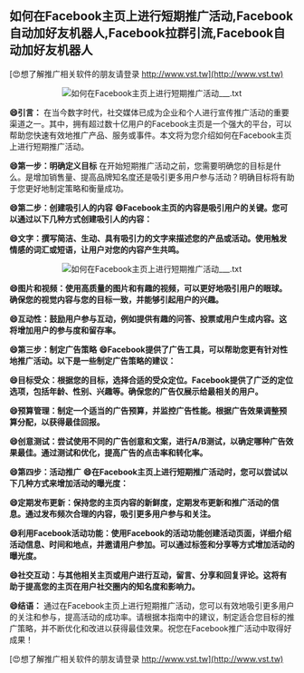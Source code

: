 ## **如何在Facebook主页上进行短期推广活动,Facebook自动加好友机器人,Facebook拉群引流,Facebook自动加好友机器人**

[😍想了解推广相关软件的朋友请登录 http://www.vst.tw](http://www.vst.tw)

 <center><img src="https://vst.tw/MP4/tuiguang/png/5.png" alt="如何在Facebook主页上进行短期推广活动___.txt"></center>

**😄引言：**
在当今数字时代，社交媒体已成为企业和个人进行宣传推广活动的重要渠道之一。其中，拥有超过数十亿用户的Facebook主页是一个强大的平台，可以帮助您快速有效地推广产品、服务或事件。本文将为您介绍如何在Facebook主页上进行短期推广活动。

**😄第一步：明确定义目标**
在开始短期推广活动之前，您需要明确您的目标是什么。是增加销售量、提高品牌知名度还是吸引更多用户参与活动？明确目标将有助于您更好地制定策略和衡量成功。

**😄第二步：创建吸引人的内容**
**😄Facebook主页的内容是吸引用户的关键。您可以通过以下几种方式创建吸引人的内容：**

**😄文字：撰写简洁、生动、具有吸引力的文字来描述您的产品或活动。使用触发情感的词汇或短语，让用户对您的内容产生共鸣。**

 <center><img src="https://vst.tw/MP4/tuiguang/png/7.png" alt="如何在Facebook主页上进行短期推广活动___.txt"></center>

**😄图片和视频：使用高质量的图片和有趣的视频，可以更好地吸引用户的眼球。确保您的视觉内容与您的目标一致，并能够引起用户的兴趣。**

**😄互动性：鼓励用户参与互动，例如提供有趣的问答、投票或用户生成内容。这将增加用户的参与度和留存率。**

**😄第三步：制定广告策略**
**😄Facebook提供了广告工具，可以帮助您更有针对性地推广活动。以下是一些制定广告策略的建议：**

**😄目标受众：根据您的目标，选择合适的受众定位。Facebook提供了广泛的定位选项，包括年龄、性别、兴趣等。确保您的广告仅展示给最相关的用户。**

**😄预算管理：制定一个适当的广告预算，并监控广告性能。根据广告效果调整预算分配，以获得最佳回报。**

**😄创意测试：尝试使用不同的广告创意和文案，进行A/B测试，以确定哪种广告效果最佳。通过测试和优化，提高广告的点击率和转化率。**

**😄第四步：活动推广**
**😄在Facebook主页上进行短期推广活动时，您可以尝试以下几种方式来增加活动的曝光度：**

**😄定期发布更新：保持您的主页内容的新鲜度，定期发布更新和推广活动的信息。通过发布频次合理的内容，吸引更多用户参与和关注。**

**😄利用Facebook活动功能：使用Facebook的活动功能创建活动页面，详细介绍活动信息、时间和地点，并邀请用户参加。可以通过标签和分享等方式增加活动的曝光度。**

**😄社交互动：与其他相关主页或用户进行互动，留言、分享和回复评论。这将有助于提高您的主页在用户社交圈内的知名度和影响力。**

**😄结语：**
通过在Facebook主页上进行短期推广活动，您可以有效地吸引更多用户的关注和参与，提高活动的成功率。请根据本指南中的建议，制定适合您目标的推广策略，并不断优化和改进以获得最佳效果。祝您在Facebook推广活动中取得好成果！

[😍想了解推广相关软件的朋友请登录 http://www.vst.tw](http://www.vst.tw)



